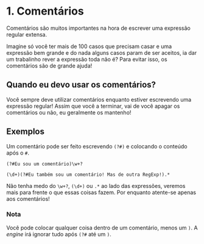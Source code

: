# 1. Comentários
Comentários são muitos importantes na hora de escrever uma expressão regular extensa.

Imagine só você ter mais de 100 casos que precisam casar e uma expressão bem grande e do nada alguns casos param de ser aceitos, ia dar um trabalinho rever a expressão toda não é? Para evitar isso, os comentários são de grande ajuda!

## Quando eu devo usar os comentários?
Você sempre deve utilizar comentários enquanto estiver escrevendo uma expressão regular!
Assim que você a terminar, vai de você apagar os comentários ou não, eu geralmente os mantenho!

## Exemplos
Um comentário pode ser feito escrevendo `(?#)` e colocando o conteúdo após o `#`.
```
(?#Eu sou um comentário)\w+?

(\d+)(?#Eu também sou um comentário! Mas de outra RegExp!).*
```
Não tenha medo do `\w+?`, `(\d+)` ou `.*` ao lado das expressões, veremos mais para frente o que essas coisas fazem. Por enquanto atente-se apenas aos comentários!

### Nota
Você pode colocar qualquer coisa dentro de um comentário, menos um `)`.
A *engine* irá ignorar tudo após `(?#` até um `)`.
